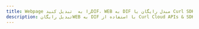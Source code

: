 ---title: Webpage را به  تبدیل کنیدDIF، WEB به DIF مبدل رایگان یا Curl SDKdescription: تبدیل رایگانWEB به DIF با استفاده از Curl Cloud APIs & SDK همچنین اسناد PDF را در Cloud ایجاد، ویرایش و رندر کنید.---